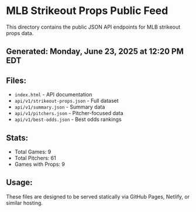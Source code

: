 # MLB Strikeout Props Public Feed

This directory contains the public JSON API endpoints for MLB strikeout props data.

## Generated: Monday, June 23, 2025 at 12:20 PM EDT

## Files:
- `index.html` - API documentation
- `api/v1/strikeout-props.json` - Full dataset
- `api/v1/summary.json` - Summary data
- `api/v1/pitchers.json` - Pitcher-focused data  
- `api/v1/best-odds.json` - Best odds rankings

## Stats:
- Total Games: 9
- Total Pitchers: 61
- Games with Props: 9

## Usage:
These files are designed to be served statically via GitHub Pages, Netlify, or similar hosting.
